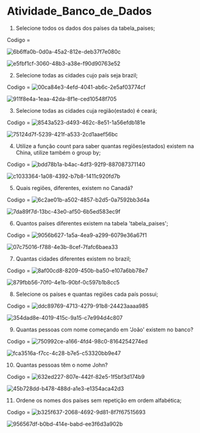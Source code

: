 # Atividade_Banco_de_Dados

01) Selecione todos os dados dos países da tabela_paises;

Codigo =

![6b6ffa0b-0d0a-45a2-812e-deb37f7e080c](https://github.com/YgorBao/Atividade_Banco_de_Dados/assets/117213568/21d32768-f080-45f7-8629-0c4604bd143b)

![e5fbf1cf-3060-48b3-a38e-f90d90763e52](https://github.com/YgorBao/Atividade_Banco_de_Dados/assets/117213568/1a647114-5d77-402a-8b0e-3e8d45daf479)

02) Selecione todas as cidades cujo país seja brazil;

Codigo =
![00ca84e3-4efd-4041-ab6c-2e5af03774cf](https://github.com/YgorBao/Atividade_Banco_de_Dados/assets/117213568/bc4fbd39-db63-4c38-9ed6-b97ac388b3fd)

![911f8e4a-1eaa-42da-8f1e-ced10548f705](https://github.com/YgorBao/Atividade_Banco_de_Dados/assets/117213568/66c8c03d-e4dd-4cab-a1ef-2e7e259565ea)

03) Selecione todas as cidades cuja região(estado) é ceará;
 
Codigo =
![8543a523-d493-462c-8e51-1a56efdb181e](https://github.com/YgorBao/Atividade_Banco_de_Dados/assets/117213568/93418b48-e8b9-4a4d-8d8f-7e529d84ee52)


![75124d7f-5239-421f-a533-2cd1aaef56bc](https://github.com/YgorBao/Atividade_Banco_de_Dados/assets/117213568/09cea1a1-4233-431f-b96c-515a581cdf05)

04) Utilize a função count para saber quantas regiões(estados) existem na China, utilize também o group by;

Codigo =
![bdd78b1a-b4ac-4df3-92f9-887087371140](https://github.com/YgorBao/Atividade_Banco_de_Dados/assets/117213568/1b8b5b78-84b4-47e1-becc-b0c5200ced25)

![c1033364-1a08-4392-b7b8-1411c920fd7b](https://github.com/YgorBao/Atividade_Banco_de_Dados/assets/117213568/6a784d72-e966-4992-aab8-ca5bd86656d6)


05) Quais regiões, diferentes, existem no Canadá?

Codigo =
![6c2ae01b-a502-4857-b2d5-0a7592bb3d4a](https://github.com/YgorBao/Atividade_Banco_de_Dados/assets/117213568/6ed6ad2f-2e62-485b-9053-13ef60b04c75)

![7da89f7d-13bc-43e0-af50-6b5ed583ec9f](https://github.com/YgorBao/Atividade_Banco_de_Dados/assets/117213568/dbdb266e-d415-47e8-9945-1b972c6b0a91)

06) Quantos países diferentes existem na tabela 'tabela_paises';

Codigo =
![9056b627-1a5a-4ea9-a299-6079e36a67f1](https://github.com/YgorBao/Atividade_Banco_de_Dados/assets/117213568/5ee4d2d5-229d-456a-8b7f-934fe817864d)


![07c75016-f788-4e3b-8cef-7fafc6baea33](https://github.com/YgorBao/Atividade_Banco_de_Dados/assets/117213568/5d71b88b-0aa6-4374-8369-4d5dc44b36eb)

07) Quantas cidades diferentes existem no brazil;

Codigo =
![8af00cd8-8209-450b-ba50-e107a6bb78e7](https://github.com/YgorBao/Atividade_Banco_de_Dados/assets/117213568/826082f7-1b4d-498d-a08f-098615e35519)


![879fbb56-70f0-4e1b-90bf-0c597b1b8cc5](https://github.com/YgorBao/Atividade_Banco_de_Dados/assets/117213568/3ebc1b0b-5aa8-411f-8dbe-58832c0fcafb)

08) Selecione os países e quantas regiões cada país possui;

Codigo =
![ddc89769-4713-4279-91b8-24423aaaa985](https://github.com/YgorBao/Atividade_Banco_de_Dados/assets/117213568/0cc3d52d-855e-4f77-a708-52993e611acf)


![354dad8e-4019-415c-9a15-c7e994d4c807](https://github.com/YgorBao/Atividade_Banco_de_Dados/assets/117213568/46636310-ceb0-45e9-8cfb-54c25708e82a)


09) Quantas pessoas com nome começando em 'João' existem no banco?

Codigo = 
![750992ce-a166-4fd4-98c0-8164254274ed](https://github.com/YgorBao/Atividade_Banco_de_Dados/assets/117213568/442fac4d-f57d-48e7-a7b3-10f74a17e6a6)

![fca3516a-f7cc-4c28-b7e5-c53320bb9e47](https://github.com/YgorBao/Atividade_Banco_de_Dados/assets/117213568/41abce39-ecc8-464c-b44b-8a93ea2718d0)

10) Quantas pessoas têm o nome John?

Codigo =
![632ed227-807e-442f-82e5-1f5bf3d174b9](https://github.com/YgorBao/Atividade_Banco_de_Dados/assets/117213568/5a8f7242-83af-40f9-af66-d662a0e5d2e1)

![45b728dd-b478-488d-a1e3-e1354aca42d3](https://github.com/YgorBao/Atividade_Banco_de_Dados/assets/117213568/62003fe0-c2d3-43c4-a49a-99ffe58c154e)

11) Ordene os nomes dos países sem repetição em ordem alfabética;

Codigo =
![b325f637-2068-4692-9d81-8f7f67515693](https://github.com/YgorBao/Atividade_Banco_de_Dados/assets/117213568/c4538dab-8dbb-4a1e-bbf1-d91ea943d01a)


![956567df-b0bd-414e-babd-ee3f6d3a902b](https://github.com/YgorBao/Atividade_Banco_de_Dados/assets/117213568/fe65719a-628d-462d-a6cc-74a6390241ce)



